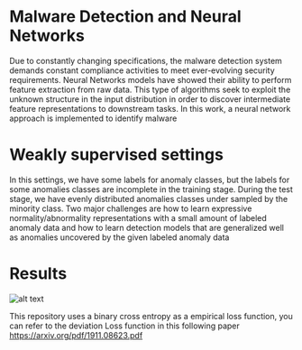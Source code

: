 # Malware Detection and Neural Networks

Due to constantly changing specifications, the malware detection system demands constant compliance activities to meet ever-evolving security requirements.
Neural Networks models have showed their ability to perform feature extraction from raw data. This type of algorithms seek to exploit the unknown structure in the input distribution in order to discover intermediate feature representations to downstream tasks. In this work, a neural network approach is implemented to identify malware

# Weakly supervised settings 
In this settings, we have some labels for anomaly classes, but the labels for some anomalies classes are incomplete in the training stage. During the test stage, we have evenly distributed anomalies classes under sampled by the minority class. Two major challenges are how to learn expressive normality/abnormality representations with a small amount of labeled anomaly data and how to learn detection models that are generalized well as anomalies uncovered by the given labeled anomaly data

# Results
![alt text](https://github.com/robeespi/Weakly-Supervised-Malware-Detection/blob/main/performance%20weakly%20supervised.jpeg)

This repository uses a binary cross entropy as a empirical loss function, you can refer to the deviation Loss function in this following paper
https://arxiv.org/pdf/1911.08623.pdf


